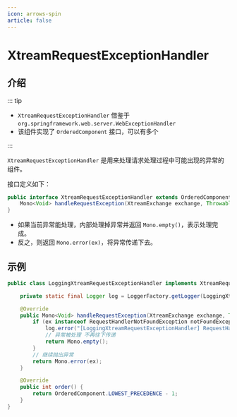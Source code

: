 ```yaml
---
icon: arrows-spin
article: false
---
```


# XtreamRequestExceptionHandler

## 介绍

::: tip

- `XtreamRequestExceptionHandler` 借鉴于 `org.springframework.web.server.WebExceptionHandler`
- 该组件实现了 `OrderedComponent` 接口，可以有多个

:::

`XtreamRequestExceptionHandler` 是用来处理请求处理过程中可能出现的异常的组件。

接口定义如下：

```java
public interface XtreamRequestExceptionHandler extends OrderedComponent {
    Mono<Void> handleRequestException(XtreamExchange exchange, Throwable ex);
}
```

- 如果当前异常能处理，内部处理掉异常并返回 `Mono.empty()`，表示处理完成。
- 反之，则返回 `Mono.error(ex)`，将异常传递下去。

## 示例

```java
public class LoggingXtreamRequestExceptionHandler implements XtreamRequestExceptionHandler {

    private static final Logger log = LoggerFactory.getLogger(LoggingXtreamRequestExceptionHandler.class);

    @Override
    public Mono<Void> handleRequestException(XtreamExchange exchange, Throwable ex) {
        if (ex instanceof RequestHandlerNotFoundException notFoundException) {
            log.error("[LoggingXtreamRequestExceptionHandler] RequestHandlerNotFoundException: {}", notFoundException.getExchange());
            // 异常被处理 不再往下传递
            return Mono.empty();
        }
        // 继续抛出异常
        return Mono.error(ex);
    }

    @Override
    public int order() {
        return OrderedComponent.LOWEST_PRECEDENCE - 1;
    }
}
```

